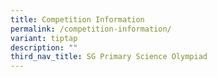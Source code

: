 ```yaml
---
title: Competition Information
permalink: /competition-information/
variant: tiptap
description: ""
third_nav_title: SG Primary Science Olympiad
---
```

